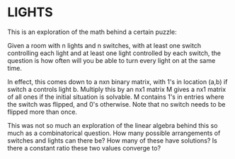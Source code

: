 # LIGHTS
This is an exploration of the math behind a certain puzzle:

Given a room with n lights and n switches, with at least one switch controlling each light and at least one light controlled by each switch, the question is how often will you be able to turn every light on at the same time.

In effect, this comes down to a nxn binary matrix, with 1's in location (a,b) if switch a controls light b. Multiply this by an nx1 matrix M gives a nx1 matrix of all ones if the initial situation is solvable. M contains 1's in entries where the switch was flipped, and 0's otherwise. Note that no switch needs to be flipped more than once.

This was not so much an exploration of the linear algebra behind this so much as a combinatorical question. How many possible arrangements of switches and lights can there be? How many of these have solutions? Is there a constant ratio these two values converge to?
